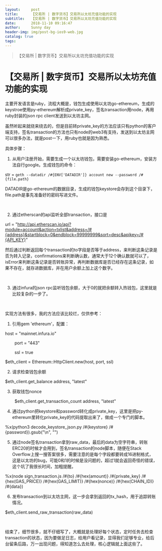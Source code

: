 ```yaml
---
layout:     post
title:      【交易所 | 数字货币】交易所以太坊充值功能的实现
subtitle:   【交易所 | 数字货币】交易所以太坊充值功能的实现
date:       2018-11-10 09:16:47
author:     Sunny day
header-img: img/post-bg-ios9-web.jpg
catalog: true
tags:
---
```


>【交易所 | 数字货币】交易所以太坊充值功能的实现

# 【交易所 | 数字货币】交易所以太坊充值功能的实现


主要开发语言是ruby，流程大概是，钱包生成使用以太坊go-ethereum，生成的keystroe使用py-ethereum解析成private_key，签名transaction用node，再用ruby封装的json rpc client发送到以太坊主网。

虽然听起来就绕来绕去的，但是目前转private_key的方法应该只有python的客户端支持，签名transaction的方法也只有node的web3有支持，发送到以太坊主网可以很多办法，就是post一下，用ruby也就是因为熟悉。

具体步骤：

1. 从用户注册开始，需要生成一个以太坊钱包，需要安装go-ethereum，安装方法自行google。生成钱包的命令：

str = `geth --datadir /#{ENV['DATADIR']} account new --password /#{file.path}`

DATADIR是go-ethereum的数据目录，生成的钱包keystore会存到这个目录下，file.path是事先准备好的密码写进文件。

 

2. 通过etherscan的api监听全部transaction，接口是

url = "http://api.etherscan.io/api?module=account&action=txlist&address=/#{address}&startblock=0&endblock=99999999&sort=desc&apikey=/#{API_KEY}"

然后通过判断返回每个transaction的to字段是否等于address，来判断这条记录是否为转入记录，confirmations来判断确认数，通常大于12个确认数就可以了，isError来判断这条记录是否转账异常，再判断数据库是否已经存在这条记录，如果不存在，就存进数据库，并在用户余额上加上这个数字。

 

3. 通过infura的json rpc监听钱包余额，大于0的就把余额转入热钱包，这里就是比较复杂的一步了。

 

实现方法有很多，我的方法应该比较烂，仅供参考：

1. 引用gem 'ethereum'，配置：

host = "mainnet.infura.io" 

        port = "443" 

        ssl = true

$eth_client = Ethereum::HttpClient.new(host, port, ssl)

2. 请求检查钱包余额

$eth_client.get_balance address, "latest"

3. 获取钱包nonce

        $eth_client.get_transaction_count address, "latest"

4. 通过python把keystore和password转化成private_key，这里是把py-ethereum里转化private_key的代码提取出来了，做成一个专门的脚本。

%x(python3 decode_keystore_json.py /#{keystore} /#{password}).gsub("\n", "")

5. 通过node签名transaction拿到raw_data，最后的data为空字符串，转账ERC20的时候才会用到，签名transaction的node脚本，随便在Stack Overflow上搜一搜答案很多，需要注意的是每个字段都要转成16进制格式，这是以太坊的bug，可能0和1的时候是没问题的，超过1就会返回奇怪的错误，这个坑了我很长时间，加粗提醒。

%x(node sign_transaction.js /#{to} /#{hex(amount)} /#{private_key} /#{hex(GAS_PRICE)} /#{hex(GAS_LIMIT)} /#{hex(nonce)} /#{hex(CHAIN_ID)} /#{data})

6. 发布transaction到以太坊主网，这一步会拿到返回的tx_hash，用于追踪转账情况。

$eth_client.send_raw_transaction(raw_data)

 

结束了，细节很多，就不仔细写了，大概就是处理好每个状态，定时任务去检查transaction的状态，因为要做足日志，给用户看记录，显得我们足够专业，给后台留条后路，万一出现问题，得知道怎么去处理，核心逻辑就上面这些了。


